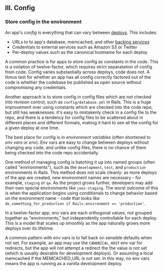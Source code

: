 ## III. Config
### Store config in the environment

An app's *config* is everything that can vary between [deploys](/codebase).  This includes:

* URLs to to app's database, memcached, and other [backing services](#)
* Credentials to external services such as Amazon S3 or Twitter
* Per-deploy values such as the canonical hostname for each deploy

A common practice is for apps to store config as constants in the code.  This is a violation of twelve-factor, which requires strict separatation of config from code.  Config varies substantially across deploys, code does not.  A litmus test for whether an app has all config correctly factored out of the code is whether the codebase be published as open source without compromising any credentials.

Another approach is to store config in config files which are not checked into revision control, such as `config/database.yml` in Rails.  This is a huge improvement over using constants which are checked into the code repo, but still has weaknesses: it's easy to mistakenly check in a config file to the repo, and there is a tendency for config files to be scattered about in different places and different formats, making it hard to see all the config for a given deploy at one time.

The best place for config is in *environment variables* (often shortened to *env vars* or *env*).  Env vars are easy to change between deploys without changing any code, and unlike config files, there is no chance of them being checked into the code repo accidentally.

One method of managing config is batching it up into named groups (often called "environments"), such as the `development`, `test`, and `production` environments in Rails.  This method does not scale cleanly: as more deploys of the app are created, new environment names are necessary - for example, `staging` or `qa`.  As the project grows further, developers may add their own special environments like `joes-staging`.  The worst outcome of this is when the application begins using conditionals to change behavior based on the environment name - code that looks like `do_something_for_production if Rails.environment == 'production'`.

In a twelve-factor app, env vars are each orthogonal values, not grouped together as "environments," but independently controllable for each deploy.  This is a model that scales up smoothly as the app naturally grows more deploys over its lifetime.

A common pattern with env vars is to fall back on sensible defaults when not set.  For example, an app may use the `CANONICAL_HOST` env var for redirects, but the app will not attempt a redirect the the value is not set (which is usually desirable for development deploys).  Or assuming a local memcached if the MEMCACHED_URL is not set.  In this way, no env vars means the app is running as a vanilla development deploy.

